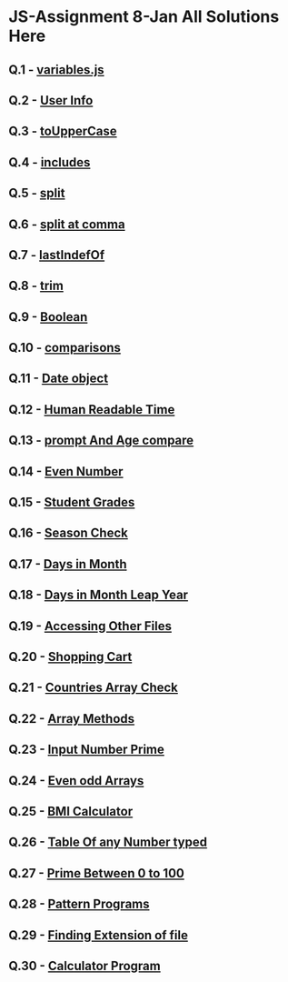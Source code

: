 # JS-Assignment 8-Jan All Solutions Here

## Q.1 - [variables.js](variable.js)

## Q.2 - [User Info](Q02-user-info.js)

## Q.3 - [toUpperCase](Q03-04-05.js)

## Q.4 - [includes](Q04-Includes.js)

## Q.5 - [split](Q05-split.js)

## Q.6 - [split at comma](Q06-split-at-comma.js)

## Q.7 - [lastIndefOf](Q07%20-%20lastIndexOf.js)

## Q.8 - [trim](Q08-trim.js)

## Q.9 - [Boolean](Q09-boolean.js)

## Q.10 - [comparisons](Q10-Comparison.js)

## Q.11 - [Date object](Q11-Date-object.js)

## Q.12 - [Human Readable Time](Q12-Human-redable-time.js)

## Q.13 - [prompt And Age compare](Q13-Prompt-age-compare.js)

## Q.14 - [Even Number](Q14-Even-number.js)

## Q.15 - [Student Grades](Q15-Student-grades.js)

## Q.16 - [Season Check](Q16-Season-check.js)

## Q.17 - [Days in Month](Q17-Days-in-month.js)

## Q.18 - [Days in Month Leap Year](Q18-Days-in-month-leap-year.js)

## Q.19 - [Accessing Other Files](Q19-Accesing-other-files)

## Q.20 - [Shopping Cart](Q20-Shopping-cart.js)

## Q.21 - [Countries Array Check](Q21-Countries-array-check.js)

## Q.22 - [Array Methods](Q22-Array-methods.js)

## Q.23 - [Input Number Prime](Q23-Input-number-prime.js)

## Q.24 - [Even odd Arrays](Q24-Even-odd-array.js)

## Q.25 - [BMI Calculator](Q25-BMI-calculator.js)

## Q.26 - [Table Of any Number typed](Q26-Table-of-any-number.js)

## Q.27 - [Prime Between 0 to 100](Q27-Prime-0-to-100.js)

## Q.28 - [Pattern Programs](Q28-Pattern-programs.js)

## Q.29 - [Finding Extension of file](Q29-Extension-of-file.js)

## Q.30 -  [Calculator Program](Q30-Calculator-Program.js)